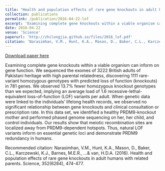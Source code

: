 ```yaml
---
title: "Health and population effects of rare gene knockouts in adult humans with related parents"
collection: publications
permalink: /publication/2016-04-22-lof
excerpt: 'Examining complete gene knockouts within a viable organism can inform on gene function. We sequenced the exomes of 3222 British adults of Pakistani heritage with high parental relatedness, discovering 1111 rare-variant homozygous genotypes with predicted loss of function (knockouts) in 781 genes. We observed 13.7% fewer homozygous knockout genotypes than we expected, implying an average load of 1.6 recessive-lethal-equivalent loss-of-function (LOF) variants per adult. When genetic data were linked to the individuals’ lifelong health records, we observed no significant relationship between gene knockouts and clinical consultation or prescription rate. In this data set, we identified a healthy PRDM9-knockout mother and performed phased genome sequencing on her, her child, and control individuals. Our results show that meiotic recombination sites are localized away from PRDM9-dependent hotspots. Thus, natural LOF variants inform on essential genetic loci and demonstrate PRDM9 redundancy in humans.'
date: 2016-04-22
venue: 'Science'
paperurl: 'http://zhilongjia.github.io/files/2016_lof.pdf'
citation: 'Narasimhan, V.M., Hunt, K.A., Mason, D., Baker, C.L., Karczewski, K.J., Barnes, M.E.R., …&amp; van, H.D.A. (2016). Health and population effects of rare gene knockouts in adult humans with related parents. Science, 352(6284), 474-477.'
---
```


<a href='http://zhilongjia.github.io/files/2016_lof.pdf'>Download paper here</a>

Examining complete gene knockouts within a viable organism can inform on gene function. We sequenced the exomes of 3222 British adults of Pakistani heritage with high parental relatedness, discovering 1111 rare-variant homozygous genotypes with predicted loss of function (knockouts) in 781 genes. We observed 13.7% fewer homozygous knockout genotypes than we expected, implying an average load of 1.6 recessive-lethal-equivalent loss-of-function (LOF) variants per adult. When genetic data were linked to the individuals’ lifelong health records, we observed no significant relationship between gene knockouts and clinical consultation or prescription rate. In this data set, we identified a healthy PRDM9-knockout mother and performed phased genome sequencing on her, her child, and control individuals. Our results show that meiotic recombination sites are localized away from PRDM9-dependent hotspots. Thus, natural LOF variants inform on essential genetic loci and demonstrate PRDM9 redundancy in humans.

Recommended citation: Narasimhan, V.M., Hunt, K.A., Mason, D., Baker, C.L., Karczewski, K.J., Barnes, M.E.R., …& van, H.D.A. (2016). Health and population effects of rare gene knockouts in adult humans with related parents. Science, 352(6284), 474-477.